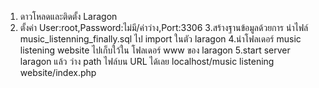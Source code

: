 1. ดาวโหลดและติดตั้ง Laragon 
2. ตั้งค่า User:root,Password:ไม่มี/ค่าว่าง,Port:3306
3.สร้างฐานข้อมูลด้วยการ นำไฟล์ music_listenning_finally.sql ไป import ในตัว laragon
4.นำโฟลเดอร์ music listening website ไปเก็บใว้ใน โฟลเดอร์ www  ของ laragon
5.start server laragon แล้ว ว่าง path ไฟล์บน URL ได้เลย localhost/music listening website/index.php
